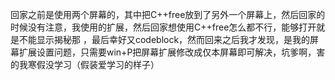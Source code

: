 回家之前是使用两个屏幕的，其中把C++free放到了另外一个屏幕上，然后回家的时候没有注意，我使用的扩展，然后回家想使用C++free怎么都不行，能够打开就是不能显示揭秘那
，最后幸好又codeblock，然而回来之后我才发现，是我的屏幕扩展设置问题，只需要win+P把屏幕扩展修改成仅本屏幕即可解决，坑爹啊，害的我寒假没学习（假装爱学习的样子）
